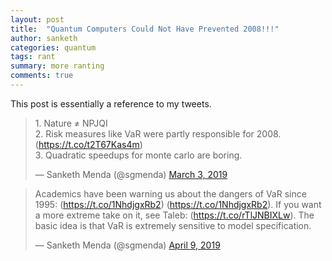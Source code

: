 ```yaml
---
layout: post
title:  "Quantum Computers Could Not Have Prevented 2008!!!"
author: sanketh
categories: quantum
tags: rant
summary: more ranting
comments: true
---
```


This post is essentially a reference to my tweets. 

<blockquote class="twitter-tweet tw-align-center" data-lang="en"><p lang="en" dir="ltr">1. Nature ≠ NPJQI<br>2. Risk measures like VaR were partly responsible for 2008. (<a href="https://t.co/t2T67Kas4m">https://t.co/t2T67Kas4m</a>)<br>3. Quadratic speedups for monte carlo are boring.</p>&mdash; Sanketh Menda (@sgmenda) <a href="https://twitter.com/sgmenda/status/1102208126986739715?ref_src=twsrc%5Etfw">March 3, 2019</a></blockquote>
<script async src="https://platform.twitter.com/widgets.js" charset="utf-8"></script>

<blockquote class="twitter-tweet tw-align-center" data-conversation="none" data-lang="en"><p lang="en" dir="ltr">Academics have been warning us about the dangers of VaR since 1995: (<a href="https://t.co/1NhdjgxRb2">https://t.co/1NhdjgxRb2</a>) (<a href="https://t.co/1NhdjgxRb2">https://t.co/1NhdjgxRb2</a>). If you want a more extreme take on it, see Taleb: (<a href="https://t.co/rTlJNBIXLw">https://t.co/rTlJNBIXLw</a>). The basic idea is that VaR is extremely sensitive to model specification.</p>&mdash; Sanketh Menda (@sgmenda) <a href="https://twitter.com/sgmenda/status/1115624921714044929?ref_src=twsrc%5Etfw">April 9, 2019</a></blockquote>
<script async src="https://platform.twitter.com/widgets.js" charset="utf-8"></script>



